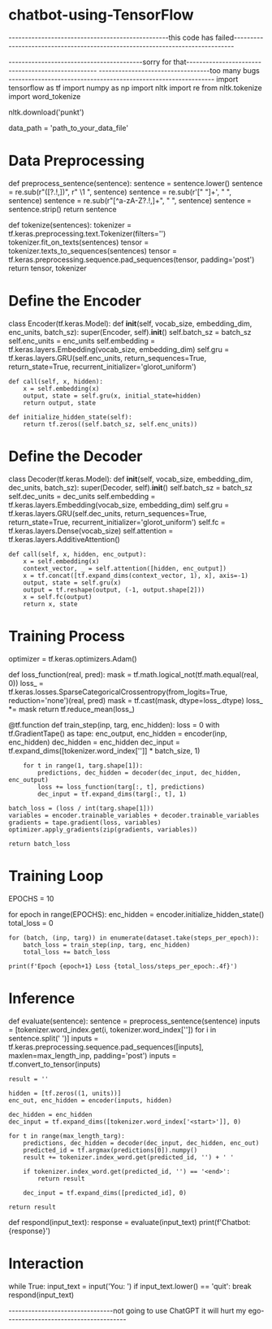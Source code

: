 # chatbot-using-TensorFlow

-------------------------------------------------this code has failed------------------------------------------------------------------------------

-----------------------------------------sorry for that--------------------------------------------------
----------------------------------too many bugs ---------------------------------------------------------------
import tensorflow as tf
import numpy as np
import nltk
import re
from nltk.tokenize import word_tokenize

nltk.download('punkt')

data_path = 'path_to_your_data_file'

# Data Preprocessing
def preprocess_sentence(sentence):
    sentence = sentence.lower()
    sentence = re.sub(r"([?.!,])", r" \1 ", sentence)
    sentence = re.sub(r'[" "]+', " ", sentence)
    sentence = re.sub(r"[^a-zA-Z?.!,]+", " ", sentence)
    sentence = sentence.strip()
    return sentence

def tokenize(sentences):
    tokenizer = tf.keras.preprocessing.text.Tokenizer(filters='')
    tokenizer.fit_on_texts(sentences)
    tensor = tokenizer.texts_to_sequences(sentences)
    tensor = tf.keras.preprocessing.sequence.pad_sequences(tensor, padding='post')
    return tensor, tokenizer

# Define the Encoder
class Encoder(tf.keras.Model):
    def __init__(self, vocab_size, embedding_dim, enc_units, batch_sz):
        super(Encoder, self).__init__()
        self.batch_sz = batch_sz
        self.enc_units = enc_units
        self.embedding = tf.keras.layers.Embedding(vocab_size, embedding_dim)
        self.gru = tf.keras.layers.GRU(self.enc_units,
                                       return_sequences=True,
                                       return_state=True,
                                       recurrent_initializer='glorot_uniform')

    def call(self, x, hidden):
        x = self.embedding(x)
        output, state = self.gru(x, initial_state=hidden)
        return output, state

    def initialize_hidden_state(self):
        return tf.zeros((self.batch_sz, self.enc_units))

# Define the Decoder
class Decoder(tf.keras.Model):
    def __init__(self, vocab_size, embedding_dim, dec_units, batch_sz):
        super(Decoder, self).__init__()
        self.batch_sz = batch_sz
        self.dec_units = dec_units
        self.embedding = tf.keras.layers.Embedding(vocab_size, embedding_dim)
        self.gru = tf.keras.layers.GRU(self.dec_units,
                                       return_sequences=True,
                                       return_state=True,
                                       recurrent_initializer='glorot_uniform')
        self.fc = tf.keras.layers.Dense(vocab_size)
        self.attention = tf.keras.layers.AdditiveAttention()

    def call(self, x, hidden, enc_output):
        x = self.embedding(x)
        context_vector, _ = self.attention([hidden, enc_output])
        x = tf.concat([tf.expand_dims(context_vector, 1), x], axis=-1)
        output, state = self.gru(x)
        output = tf.reshape(output, (-1, output.shape[2]))
        x = self.fc(output)
        return x, state

# Training Process
optimizer = tf.keras.optimizers.Adam()

def loss_function(real, pred):
    mask = tf.math.logical_not(tf.math.equal(real, 0))
    loss_ = tf.keras.losses.SparseCategoricalCrossentropy(from_logits=True, reduction='none')(real, pred)
    mask = tf.cast(mask, dtype=loss_.dtype)
    loss_ *= mask
    return tf.reduce_mean(loss_)

@tf.function
def train_step(inp, targ, enc_hidden):
    loss = 0
    with tf.GradientTape() as tape:
        enc_output, enc_hidden = encoder(inp, enc_hidden)
        dec_hidden = enc_hidden
        dec_input = tf.expand_dims([tokenizer.word_index['<start>']] * batch_size, 1)

        for t in range(1, targ.shape[1]):
            predictions, dec_hidden = decoder(dec_input, dec_hidden, enc_output)
            loss += loss_function(targ[:, t], predictions)
            dec_input = tf.expand_dims(targ[:, t], 1)

    batch_loss = (loss / int(targ.shape[1]))
    variables = encoder.trainable_variables + decoder.trainable_variables
    gradients = tape.gradient(loss, variables)
    optimizer.apply_gradients(zip(gradients, variables))

    return batch_loss

# Training Loop
EPOCHS = 10

for epoch in range(EPOCHS):
    enc_hidden = encoder.initialize_hidden_state()
    total_loss = 0

    for (batch, (inp, targ)) in enumerate(dataset.take(steps_per_epoch)):
        batch_loss = train_step(inp, targ, enc_hidden)
        total_loss += batch_loss

    print(f'Epoch {epoch+1} Loss {total_loss/steps_per_epoch:.4f}')

# Inference
def evaluate(sentence):
    sentence = preprocess_sentence(sentence)
    inputs = [tokenizer.word_index.get(i, tokenizer.word_index['<unk>']) for i in sentence.split(' ')]
    inputs = tf.keras.preprocessing.sequence.pad_sequences([inputs], maxlen=max_length_inp, padding='post')
    inputs = tf.convert_to_tensor(inputs)

    result = ''

    hidden = [tf.zeros((1, units))]
    enc_out, enc_hidden = encoder(inputs, hidden)

    dec_hidden = enc_hidden
    dec_input = tf.expand_dims([tokenizer.word_index['<start>']], 0)

    for t in range(max_length_targ):
        predictions, dec_hidden = decoder(dec_input, dec_hidden, enc_out)
        predicted_id = tf.argmax(predictions[0]).numpy()
        result += tokenizer.index_word.get(predicted_id, '') + ' '

        if tokenizer.index_word.get(predicted_id, '') == '<end>':
            return result

        dec_input = tf.expand_dims([predicted_id], 0)

    return result

def respond(input_text):
    response = evaluate(input_text)
    print(f'Chatbot: {response}')

# Interaction
while True:
    input_text = input('You: ')
    if input_text.lower() == 'quit':
        break
    respond(input_text)



--------------------------------not going to use ChatGPT it will hurt my ego-------------------------------------
